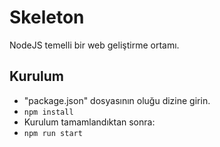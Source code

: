 # Skeleton
NodeJS temelli bir web geliştirme ortamı.

## Kurulum

* "package.json" dosyasının oluğu dizine girin.
* ``npm install``
* Kurulum tamamlandıktan sonra:
* ``npm run start``

